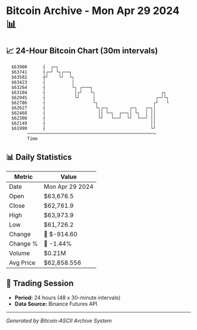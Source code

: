 # Bitcoin Archive - Mon Apr 29 2024 📊

## 📈 24-Hour Bitcoin Chart (30m intervals)

```
  $63900      ┤  ┌─┐                                           
  $63741      ┤┌─┘ └┐┌──┐                                      
  $63582      ┼┘    └┘  └┐                                     
  $63423      ┤          │                                     
  $63264      ┤          └┐ ┌───┐                              
  $63104      ┤           │┌┘   └┐                         ┌┐  
  $62945      ┤           └┘     │                       ┌─┘└┐ 
  $62786      ┤                  └┐                     ┌┘   └ 
  $62627      ┤                   └┐┌─┐        ┌─┐   ┌─┐│      
  $62468      ┤                    ││ └─┐  ┌──┐│ └┐  │ ││      
  $62308      ┤                    └┘   └──┘  └┘  └──┘ ││      
  $62149      ┤                                        ││      
  $61990      ┤                                        └┘      
        ────────────────────────────────────────────────→
        Time
```

## 📊 Daily Statistics

| Metric | Value |
|--------|-------|
| Date | Mon Apr 29 2024 |
| Open | $63,676.5 |
| Close | $62,761.9 |
| High | $63,973.9 |
| Low | $61,726.2 |
| Change | 🔴 $-914.60 |
| Change % | 🔴 -1.44% |
| Volume | $0.21M |
| Avg Price | $62,858.556 |

## 📅 Trading Session

- **Period:** 24 hours (48 x 30-minute intervals)
- **Data Source:** Binance Futures API

---
*Generated by Bitcoin-ASCII Archive System*

